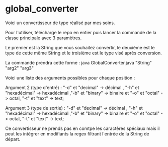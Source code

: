 # global_converter

Voici un convertisseur de type réalisé par mes soins.

Pour l'utiliser, télécharge le repo en entier puis lancer la commande de la classe principale avec 3 paramètres. 

Le premier est la String que vous souhaitez convertir, le deuxième est le type de cette même String et le troisième est le type visé après conversion.

La commande prendra cette forme : java GlobalConverter.java "String" "arg2" "arg3"


Voici une liste des arguments possibles pour chaque position :


Argument 2 (type d'entré) : "-d" et "decimal" -> décimal , "-h" et "hexadécimal" -> hexadécimal  ,"-b" et "binary" -> binaire et "-o" et "octal" -> octal, "-t" et "text" -> text;


Argument 3 (type de sortie) : "-d" et "decimal" -> décimal , "-h" et "hexadécimal" -> hexadécimal  ,"-b" et "binary" -> binaire et "-o" et "octal" -> octal, "-t" et "text" -> text;

Ce convertisseur ne prends pas en comtpe les caractères spéciaux mais il peut les intégrer en modifiants la regex filtrant l'entrée de la String de départ.

